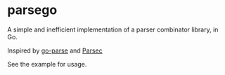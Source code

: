 parsego
===========

A simple and inefficient implementation of a parser combinator library, in Go.

Inspired by [go-parse](https://github.com/vito/go-parse) and [Parsec](http://hackage.haskell.org/package/parsec-3.0.0)

See the example for usage.
